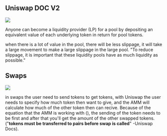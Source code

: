 ## Uniswap DOC V2
![](https://docs.uniswap.org/assets/images/anatomy-82d82239e5417e36ca9da17d14961434.jpg)

Anyone can become a liquidity provider (LP) for a pool by depositing an equivalent value of each underlying token in return for pool tokens.

when there is a lot of value in the pool, there will be less slippage, it will take a large movement to make a large slippage in the large pool. "To reduce slippage, it is important that these liquidity pools have as much liquidity as possible."   

## Swaps
![](https://docs.uniswap.org/assets/images/lp-c0b1b03ef921f1325971fa8ab6e9a4f1.jpg)

in swaps the user need to send tokens to get tokens, with Uniswap the user needs to specify how much token then want to give, and the AMM will calculate how much of the other token then can recive. Because of the equation that the AMM is working with (), the sending of the token needs to be first and after that you'll get the amount of the other swapped tokens. ("**tokens must be transferred to pairs before swap is called**" -Uniswap Docs).